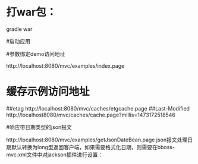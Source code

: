 # 打war包：

gradle war

#启动应用


#参数绑定demo访问地址

http://localhost:8080/mvc/examples/index.page
# 缓存示例访问地址
##etag 
http://localhost:8080/mvc/caches/etgcache.page
##Last-Modified
http://localhost8080/mvc/caches/cache.page?millis=1473172518546

#响应带日期类型的json报文

http://localhost:8080/mvc/examples/getJsonDateBean.page
json报文处理日期默认转换为long型返回客户端，如果需要格式化日期，则需要在bboss-mvc.xml文件中对jackson插件进行设置：
<property class="org.frameworkset.http.converter.json.MappingJacksonHttpMessageConverter">
     				<property name="objectMapper" class="com.fasterxml.jackson.databind.ObjectMapper">
     					<property name="dateFormat" class="java.text.SimpleDateFormat">
     						<construction>  
				            <property value="yyyy-MM-dd HH:mm:ss"/>
				        </construction>
     					</property>
     				</property>
     		</property>
